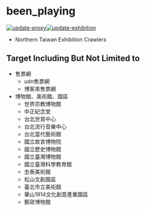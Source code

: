 # been_playing

[![update-proxy](https://github.com/JustIceQAQ/been_playing/actions/workflows/update_proxy.yml/badge.svg)](https://github.com/JustIceQAQ/been_playing/actions/workflows/update_proxy.yml)[![update-exhibition](https://github.com/JustIceQAQ/been_playing/actions/workflows/update_exhibition.yml/badge.svg)](https://github.com/JustIceQAQ/been_playing/actions/workflows/update_exhibition.yml)

- Northern Taiwan Exhibition Crawlers

## Target Including But Not Limited to

- 售票網
  - udn售票網
  - 博客來售票網
- 博物館、美術館、園區
  - 世界宗教博物館
  - 中正紀念堂
  - 台北世貿中心
  - 台北流行音樂中心
  - 台北當代藝術館
  - 國立故宮博物院
  - 國立歷史博物館
  - 國立臺灣博物館
  - 國立臺灣科學教育館
  - 忠泰美術館
  - 松山文創園區
  - 臺北市立美術館
  - 華山1914文化創意產業園區
  - 郵政博物館
